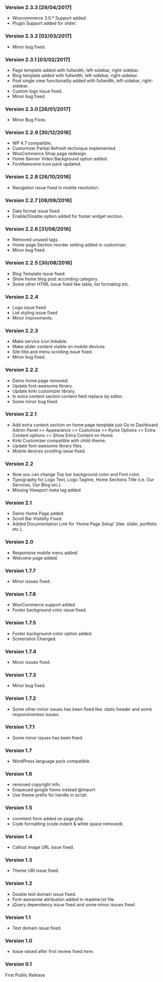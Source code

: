 ### Version 2.3.3 [29/04/2017]
* Woocommerce 3.0.* Support added.
* Plugin Support added for slider.
### Version 2.3.2 [02/03/2017]
* Minor bug fixed.
### Version 2.3.1 [03/02/2017]
* Page template added with fullwidth, left-sidebar, right-sidebar.
* Blog template added with fullwidth, left-sidebar, right-sidebar.
* Post single view functionality added with fullwidth, left-sidebar, right-sidebar.
* Custom logo issue fixed.
* Minor bug fixed.
### Version 2.3.0 [26/01/2017]
* Minor Bug Fixes.
### Version 2.2.9 [30/12/2016]
* WP 4.7 compatible.
* Customizer Partial Refresh technique implemented.
* WooCommerce Shop page redesign.
* Home Banner Video Background option added.
* FontAwesome Icon pack updated.
### Version 2.2.8 [26/10/2016]
* Navigation issue fixed in mobile resolution.
### Version 2.2.7 [08/09/2016]
* Date format issue fixed.
* Enable/Disable option added for footer widget section.
### Version 2.2.6 [31/08/2016]
* Removed unused tags.
* Home page Section reorder setting added in customizer.
* Minor bug fixed.
### Version 2.2.5 [30/08/2016]
* Blog Template issue fixed.
* Show home blog post according category.
* Some other HTML issue fixed like table, list formating etc.
### Version 2.2.4
* Logo issue fixed
* List styling issue fixed
* Minor improvments.
### Version 2.2.3
* Make service icon linkable.
* Make slider content visible on mobile devices.
* Site title and menu scrolling issue fixed.
* Minor bug fixed.
### Version 2.2.2
* Demo home page removed.
* Update font-awesome library.
* Update kirki customizer library.
* In extra content section content field replace by editor.
* Some minor bug fixed.
### Version 2.2.1
* Add extra content section on home page template just Go to Dashboard Admin Panel >> Appearance >> Customize >> Kyme Options >> Extra Content options >> Show Extra Content on Home.
* Kirki Customizer compatible with child-theme.
* Update font-awesome library files.
* Mobile devices scrolling issue fixed.
### Version 2.2
* Now you can change Top bar background color and Font color.
* Typography for Logo Text, Logo Tagline, Home Sections Title (i.e. Our Services, Our Blog etc.).
* Missing Viewport meta tag added
### Version 2.1
* Demo Home Page added.
* Scroll Bar Visiblity Fixed.
* Added Documentation Link for 'Home Page Setup' (like: slider, portfolio etc.).
### Version 2.0
* Responsive mobile menu added.
* Welcome page added.
### Version 1.7.7
* Minor issues fixed.
### Version 1.7.6
* WooCommerce support added.
* Footer background color issue fixed.
### Version 1.7.5
* Footer background-color option added.
* Screenshot Changed.
### Version 1.7.4
* Minor issues fixed.
### Version 1.7.3
* Minor bug fixed.
### Version 1.7.2
* Some other minor issues has been fixed like: static header and some responsiveness issues.
### Version 1.7.1
* Some minor issues has been fixed.
### Version 1.7
* WordPress language pack compatible.
### Version 1.6
* removed copyright info.
* Enqueued google fonns instead @import
* Use theme prefix for handle in  script.
### Version 1.5
* comment form added on page.php.
* Code formatting (code indent & white space removed).
### Version 1.4
* Callout image URL issue fixed.
### Version 1.3
* Theme URI issue fixed.
### Version 1.2
* Double text domain issue fixed.
* Font-awesome attribution added in readme.txt file.
* jQuery dependency issue fixed and some minor issues fixed.
### Version 1.1
* Text domain issue fixed.
### Version 1.0
* Issue raised after first review fixed here.
### Version 0.1
First Public Release
